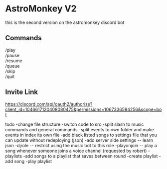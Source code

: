 # AstroMonkey V2

this is the second version on the astromonkey discord bot

## Commands

/play  
/pause  
/resume  
/queue  
/skip  
/quit

## Invite Link

https://discord.com/api/oauth2/authorize?client_id=1046617120408080475&permissions=1067336584256&scope=bot

todo
-change file structure
-switch code to src
-split slash to music commands and general commands
-split events to own folder and make events in index its own file
-add black listed songs to settings file that you can update without redeploying (json)
-add server side settings -- learn json
-djrole -- restrict using the music bot to this role
-playonjoin -- play a song whenever someone joins a voice channel (requested by robert)
-playlists
-add songs to a playlist that saves between round
-create playlist
-add song
-play playlist
